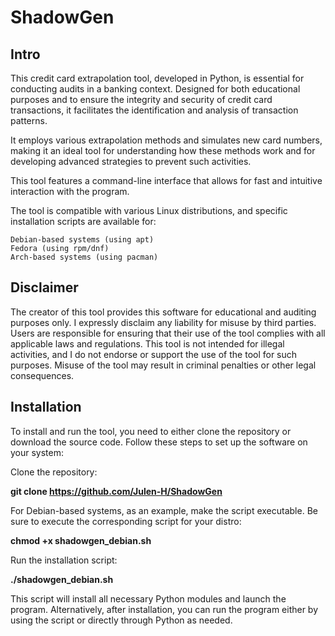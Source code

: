 # ShadowGen

## Intro

This credit card extrapolation tool, developed in Python, is essential for conducting audits in a banking context. Designed for both educational purposes and to ensure the integrity and security of credit card transactions, it facilitates the identification and analysis of transaction patterns.

It employs various extrapolation methods and simulates new card numbers, making it an ideal tool for understanding how these methods work and for developing advanced strategies to prevent such activities.

This tool features a command-line interface that allows for fast and intuitive interaction with the program.

The tool is compatible with various Linux distributions, and specific installation scripts are available for:

    Debian-based systems (using apt)
    Fedora (using rpm/dnf)
    Arch-based systems (using pacman)

## Disclaimer

The creator of this tool provides this software for educational and auditing purposes only. I expressly disclaim any liability for misuse by third parties. Users are responsible for ensuring that their use of the tool complies with all applicable laws and regulations. This tool is not intended for illegal activities, and I do not endorse or support the use of the tool for such purposes. Misuse of the tool may result in criminal penalties or other legal consequences.

## Installation

To install and run the tool, you need to either clone the repository or download the source code. Follow these steps to set up the software on your system:

Clone the repository:

<b>git clone https://github.com/Julen-H/ShadowGen</b>

For Debian-based systems, as an example, make the script executable. Be sure to execute the corresponding script for your distro:

<b>chmod +x shadowgen_debian.sh</b>

Run the installation script:

<b>./shadowgen_debian.sh</b>

This script will install all necessary Python modules and launch the program. Alternatively, after installation, you can run the program either by using the script or directly through Python as needed.

